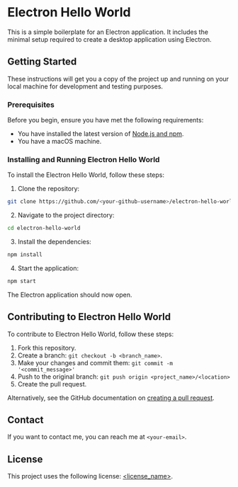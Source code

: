 
# Electron Hello World

This is a simple boilerplate for an Electron application. It includes the minimal setup required to create a desktop application using Electron.

## Getting Started

These instructions will get you a copy of the project up and running on your local machine for development and testing purposes.

### Prerequisites

Before you begin, ensure you have met the following requirements:

- You have installed the latest version of [Node.js and npm](https://nodejs.org/en/download/).
- You have a macOS machine.

### Installing and Running Electron Hello World

To install the Electron Hello World, follow these steps:

1. Clone the repository:
```bash
git clone https://github.com/<your-github-username>/electron-hello-world.git
```

2. Navigate to the project directory:
```bash
cd electron-hello-world
```

3. Install the dependencies:
```bash
npm install
```

4. Start the application:
```bash
npm start
```

The Electron application should now open.

## Contributing to Electron Hello World

To contribute to Electron Hello World, follow these steps:

1. Fork this repository.
2. Create a branch: `git checkout -b <branch_name>`.
3. Make your changes and commit them: `git commit -m '<commit_message>'`
4. Push to the original branch: `git push origin <project_name>/<location>`
5. Create the pull request.

Alternatively, see the GitHub documentation on [creating a pull request](https://help.github.com/en/github/collaborating-with-issues-and-pull-requests/creating-a-pull-request).

## Contact

If you want to contact me, you can reach me at `<your-email>`.

## License

This project uses the following license: [<license_name>](<link>).
